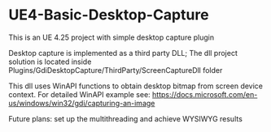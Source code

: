 # UE4-Basic-Desktop-Capture

This is an UE 4.25 project with simple desktop capture plugin

Desktop capture is implemented as a third party DLL; 
The dll project solution is located inside Plugins/GdiDesktopCapture/ThirdParty/ScreenCaptureDll folder

This dll uses WinAPI functions to obtain desktop bitmap from screen device context.
For detailed WinAPI example see: https://docs.microsoft.com/en-us/windows/win32/gdi/capturing-an-image

Future plans: set up the multithreading and achieve WYSIWYG results
